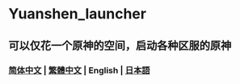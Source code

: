 # Yuanshen_launcher
## 可以仅花一个原神的空间，启动各种区服的原神
### [简体中文](/README.md) | [繁體中文](/README_HK_TW.md) | English | [日本語](/README_JP.md)
